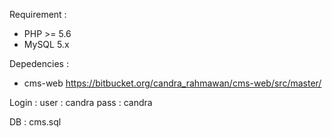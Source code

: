 Requirement :
- PHP >= 5.6
- MySQL 5.x

Depedencies :
- cms-web https://bitbucket.org/candra_rahmawan/cms-web/src/master/

Login :
user : candra
pass : candra

DB :
cms.sql
